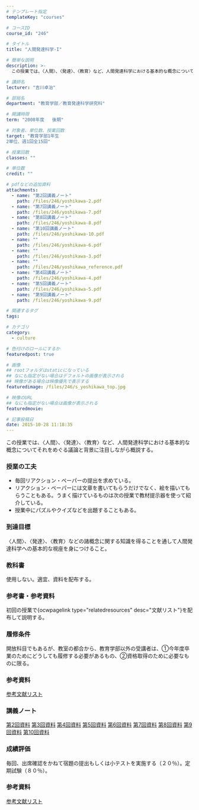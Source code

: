 ```yaml
---
# テンプレート指定
templateKey: "courses"

# コースID
course_id: "246"

# タイトル
title: "人間発達科学-I"

# 簡単な説明
description: >-
  この授業では、〈人間〉、〈発達〉、〈教育〉など、人間発達科学における基本的な概念についてそれをめぐる議論と背景に注目しながら概説する。...

# 講師名
lecturer: "吉川卓治"

# 部局名
department: "教育学部／教育発達科学研究科"

# 開講時限
term: "2008年度	後期"

# 対象者、単位数、授業回数
target: "教育学部1年生
2単位、週1回全15回"

# 授業回数
classes: ""

# 単位数
credit: ""

# pdfなどの追加資料
attachments: 
  - name: "第2回講義ノート" 
    path: /files/246/yoshikawa-2.pdf
  - name: "第7回講義ノート" 
    path: /files/246/yoshikawa-7.pdf
  - name: "第8回講義ノート" 
    path: /files/246/yoshikawa-8.pdf
  - name: "第10回講義ノート" 
    path: /files/246/yoshikawa-10.pdf
  - name: "" 
    path: /files/246/yoshikawa-6.pdf
  - name: "" 
    path: /files/246/yoshikawa-3.pdf
  - name: "" 
    path: /files/246/yoshikawa_reference.pdf
  - name: "第4回講義ノート" 
    path: /files/246/yoshikawa-4.pdf
  - name: "第5回講義ノート" 
    path: /files/246/yoshikawa-5.pdf
  - name: "第9回講義ノート" 
    path: /files/246/yoshikawa-9.pdf

# 関連するタグ
tags:

# カテゴリ
category:
  - culture

# 色付けのロールにするか
featuredpost: true

# 画像
## rootフォルダはstaticになっている
## なにも指定がない場合はデフォルトの画像が表示される
## 映像がある場合は映像優先で表示する
featuredimage: /files/246/s_yoshikawa_top.jpg

# 映像のURL
## なにも指定がない場合は画像が表示される
featuredmovie: 

# 記事投稿日
date: 2015-10-28 11:18:35
---
```


この授業では、〈人間〉、〈発達〉、〈教育〉など、人間発達科学における基本的な概念についてそれをめぐる議論と背景に注目しながら概説する。

### 授業の工夫

* 毎回リアクション・ペーパーの提出を求めている。
* リアクション・ペーパーには文章を書いてもらうだけでなく、絵を描いてもらうこともある。うまく描けているものは次の授業で教材提示器を使って紹介している。
* 授業中にパズルやクイズなどを出題することもある。



### 到達目標

〈人間〉、〈発達〉、〈教育〉などの諸概念に関する知識を得ることを通して人間発達科学への基本的な視座を身につけること。

### 教科書

使用しない。適宜、資料を配布する。

### 参考書・参考資料

初回の授業で{ocwpagelink type="relatedresources" desc="文献リスト"}を配布して説明する。

### 履修条件

開放科目でもあるが、教室の都合から、教育学部以外の受講者は、&#x2460;今年度卒業のためにどうしても履修する必要があるもの、&#x2461;資格取得のために必要なものに限る。

### 参考資料

[参考文献リスト](/files/246/yoshikawa_reference.pdf) 



### 講義ノート

[第2回資料](/files/246/yoshikawa-2.pdf) 
[第3回資料](/files/246/yoshikawa-3.pdf) 
[第4回資料](/files/246/yoshikawa-4.pdf) 
[第5回資料](/files/246/yoshikawa-5.pdf) 
[第6回資料](/files/246/yoshikawa-6.pdf) 
[第7回資料](/files/246/yoshikawa-7.pdf) 
[第8回資料](/files/246/yoshikawa-8.pdf) 
[第9回資料](/files/246/yoshikawa-9.pdf) 
[第10回資料](/files/246/yoshikawa-10.pdf) 



### 成績評価

毎回、出席確認をかねて宿題の提出もしくは小テストを実施する（２０％）。定期試験（８０％）。

### 参考資料

[参考文献リスト](/files/246/yoshikawa_reference.pdf) 

